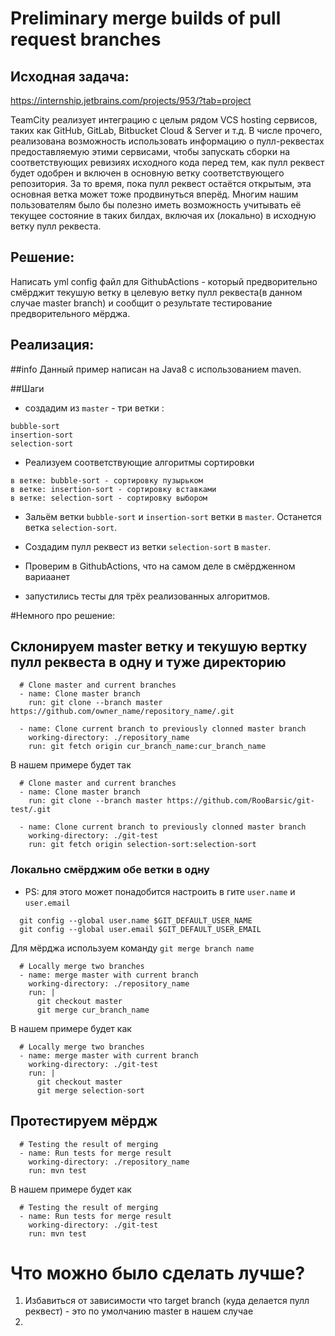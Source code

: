 # Preliminary merge builds of pull request branches

## Исходная задача:
https://internship.jetbrains.com/projects/953/?tab=project

TeamCity реализует интеграцию с целым рядом VCS hosting сервисов, таких как GitHub, GitLab, Bitbucket Cloud & Server и т.д. В числе прочего, реализована возможность использовать информацию о пулл-реквестах предоставляемую этими сервисами, чтобы запускать сборки на соответствующих ревизиях исходного кода перед тем, как пулл реквест будет одобрен и включен в основную ветку соответствующего репозитория. За то время, пока пулл реквест остаётся открытым, эта основная ветка может тоже продвинуться вперёд. Многим нашим пользователям было бы полезно иметь возможность учитывать её текущее состояние в таких билдах, включая их (локально) в исходную ветку пулл реквеста.

## Решение:
Написать yml config файл для GithubActions - который 
предворительно смёрджит текушую ветку в целевую ветку пулл реквеста(в данном случае master branch) и 
сообщит о результате тестирование предворительного мёрджа.

## Реализация:
##info
Данный пример написан на Java8 с использованием maven.

##Шаги
* создадим из `master` - три ветки :
```shell
bubble-sort
insertion-sort
selection-sort
```

* Реализуем соответствующие алгоритмы сортировки
```shell
в ветке: bubble-sort - сортировку пузырьком
в ветке: insertion-sort - сортировку вставками
в ветке: selection-sort - сортировку выбором
```

* Зальём ветки `bubble-sort` и `insertion-sort` ветки в `master`. 
Останется ветка `selection-sort`.

* Создадим пулл реквест из ветки `selection-sort` в `master`.

* Проверим в GithubActions, что на самом деле в смёрдженном вариаанет 
- запустились тесты для трёх реализованных алгоритмов.

#Немного про решение:

## Склонируем master ветку и текушую вертку пулл реквеста в одну и туже директорию
```shell
  # Clone master and current branches
  - name: Clone master branch
    run: git clone --branch master https://github.com/owner_name/repository_name/.git

  - name: Clone current branch to previously clonned master branch
    working-directory: ./repository_name
    run: git fetch origin cur_branch_name:cur_branch_name
```
В нашем примере будет так
```shell
  # Clone master and current branches
  - name: Clone master branch
    run: git clone --branch master https://github.com/RooBarsic/git-test/.git

  - name: Clone current branch to previously clonned master branch
    working-directory: ./git-test
    run: git fetch origin selection-sort:selection-sort
```
### Локально смёрджим обе ветки в одну
* PS: для этого может понадобится настроить в гите `user.name` и `user.email`
```shell
  git config --global user.name $GIT_DEFAULT_USER_NAME
  git config --global user.email $GIT_DEFAULT_USER_EMAIL  
```
Для мёрджа используем команду `git merge branch name`
```shell
  # Locally merge two branches
  - name: merge master with current branch
    working-directory: ./repository_name
    run: |
      git checkout master
      git merge cur_branch_name
```
В нашем примере будет как
```shell
  # Locally merge two branches
  - name: merge master with current branch
    working-directory: ./git-test
    run: |
      git checkout master
      git merge selection-sort
```

## Протестируем мёрдж
```shell
  # Testing the result of merging
  - name: Run tests for merge result
    working-directory: ./repository_name
    run: mvn test
```
В нашем примере будет как
```shell
  # Testing the result of merging
  - name: Run tests for merge result
    working-directory: ./git-test
    run: mvn test
```

# Что можно было сделать лучше?
1. Избавиться от зависимости что target branch (куда делается пулл реквест) - это по умолчанию master в нашем случае
2. 
